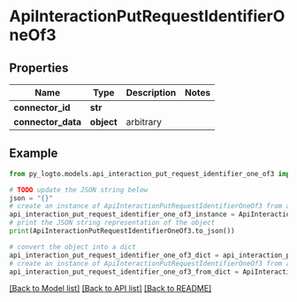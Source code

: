 # ApiInteractionPutRequestIdentifierOneOf3


## Properties

Name | Type | Description | Notes
------------ | ------------- | ------------- | -------------
**connector_id** | **str** |  | 
**connector_data** | **object** | arbitrary | 

## Example

```python
from py_logto.models.api_interaction_put_request_identifier_one_of3 import ApiInteractionPutRequestIdentifierOneOf3

# TODO update the JSON string below
json = "{}"
# create an instance of ApiInteractionPutRequestIdentifierOneOf3 from a JSON string
api_interaction_put_request_identifier_one_of3_instance = ApiInteractionPutRequestIdentifierOneOf3.from_json(json)
# print the JSON string representation of the object
print(ApiInteractionPutRequestIdentifierOneOf3.to_json())

# convert the object into a dict
api_interaction_put_request_identifier_one_of3_dict = api_interaction_put_request_identifier_one_of3_instance.to_dict()
# create an instance of ApiInteractionPutRequestIdentifierOneOf3 from a dict
api_interaction_put_request_identifier_one_of3_from_dict = ApiInteractionPutRequestIdentifierOneOf3.from_dict(api_interaction_put_request_identifier_one_of3_dict)
```
[[Back to Model list]](../README.md#documentation-for-models) [[Back to API list]](../README.md#documentation-for-api-endpoints) [[Back to README]](../README.md)


